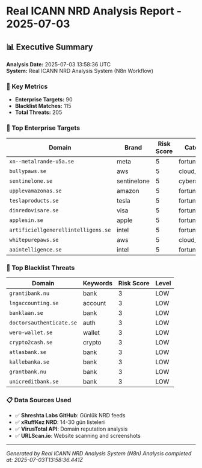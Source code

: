# Real ICANN NRD Analysis Report - 2025-07-03

## 📊 Executive Summary

**Analysis Date:** 2025-07-03 13:58:36 UTC  
**System:** Real ICANN NRD Analysis System (N8n Workflow)

### 🎯 Key Metrics
- **Enterprise Targets:** 90
- **Blacklist Matches:** 115
- **Total Threats:** 205

### 🎯 Top Enterprise Targets

| Domain | Brand | Risk Score | Category |
|--------|-------|------------|----------|
| `xn--metalrande-u5a.se` | meta | 5 | fortune_100 |
| `bullypaws.se` | aws | 5 | cloud_tech |
| `sentinelone.se` | sentinelone | 5 | cybersecurity |
| `upplevamazonas.se` | amazon | 5 | fortune_100 |
| `teslaproducts.se` | tesla | 5 | fortune_100 |
| `dinredovisare.se` | visa | 5 | fortune_100 |
| `applesin.se` | apple | 5 | fortune_100 |
| `artificiellgenerellintelligens.se` | intel | 5 | fortune_100 |
| `whitepurepaws.se` | aws | 5 | cloud_tech |
| `aaintelligence.se` | intel | 5 | fortune_100 |

### 🚨 Top Blacklist Threats

| Domain | Keywords | Risk Score | Level |
|--------|----------|------------|-------|
| `grantibank.nu` | bank | 3 | LOW |
| `lngaccounting.se` | account | 3 | LOW |
| `banklaan.se` | bank | 3 | LOW |
| `doctorsauthenticate.se` | auth | 3 | LOW |
| `wero-wallet.se` | wallet | 3 | LOW |
| `crypto2cash.se` | crypto | 3 | LOW |
| `atlasbank.se` | bank | 3 | LOW |
| `kallebanka.se` | bank | 3 | LOW |
| `grantbank.nu` | bank | 3 | LOW |
| `unicreditbank.se` | bank | 3 | LOW |

### 📋 Data Sources Used
- ✅ **Shreshta Labs GitHub**: Günlük NRD feeds
- ✅ **xRuffKez NRD**: 14-30 gün listeleri  
- ✅ **VirusTotal API**: Domain reputation analysis
- ✅ **URLScan.io**: Website scanning and screenshots

---
*Generated by Real ICANN NRD Analysis System (N8n)*
*Analysis completed at: 2025-07-03T13:58:36.441Z*